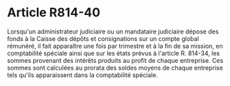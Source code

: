 # Article R814-40

Lorsqu'un administrateur judiciaire ou un mandataire judiciaire dépose des fonds à la Caisse des dépôts et consignations sur un compte global rémunéré, il fait apparaître une fois par trimestre et à la fin de sa mission, en comptabilité spéciale ainsi que sur les états prévus à l'article R. 814-34, les sommes provenant des intérêts produits au profit de chaque entreprise. Ces sommes sont calculées au prorata des soldes moyens de chaque entreprise tels qu'ils apparaissent dans la comptabilité spéciale.
